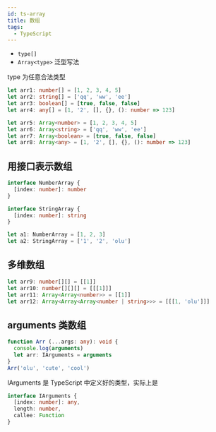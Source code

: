 ```yaml
---
id: ts-array
title: 数组
tags:
  - TypeScript
---
```


- `type[]`
- `Array<type>` 泛型写法

type 为任意合法类型

```ts
let arr1: number[] = [1, 2, 3, 4, 5]
let arr2: string[] = ['qq', 'ww', 'ee']
let arr3: boolean[] = [true, false, false]
let arr4: any[] = [1, '2', [], {}, (): number => 123]

let arr5: Array<number> = [1, 2, 3, 4, 5]
let arr6: Array<string> = ['qq', 'ww', 'ee']
let arr7: Array<boolean> = [true, false, false]
let arr8: Array<any> = [1, '2', [], {}, (): number => 123]
```

## 用接口表示数组

```ts
interface NumberArray {
  [index: number]: number
}

interface StringArray {
  [index: number]: string
}

let a1: NumberArray = [1, 2, 3]
let a2: StringArray = ['1', '2', 'olu']
```

## 多维数组

```ts
let arr9: number[][] = [[1]]
let arr10: number[][][] = [[[1]]]
let arr11: Array<Array<number>> = [[1]]
let arr12: Array<Array<Array<number | string>>> = [[[1, 'olu']]]
```

## arguments 类数组

```ts
function Arr (...args: any): void {
  console.log(arguments)
  let arr: IArguments = arguments
}
Arr('olu', 'cute', 'cool')
```

IArguments 是 TypeScript 中定义好的类型，实际上是

```ts
interface IArguments {
  [index: number]: any,
  length: number,
  callee: Function
}
```

